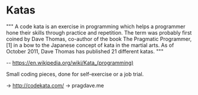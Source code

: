 Katas
=====

"""
A code kata is an exercise in programming which helps a programmer hone their skills through practice and repetition. The term was probably first coined by Dave Thomas, co-author of the book The Pragmatic Programmer,[1] in a bow to the Japanese concept of kata in the martial arts. As of October 2011, Dave Thomas has published 21 different katas.
"""

-- https://en.wikipedia.org/wiki/Kata_(programming)


Small coding pieces, done for self-exercise or a job trial.

-> http://codekata.com/
-> pragdave.me
